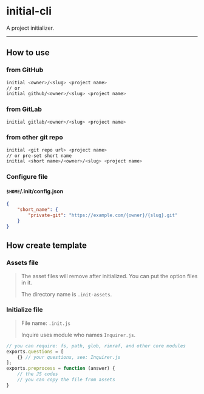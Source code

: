 # initial-cli

A project initializer.

---

## How to use

### from GitHub

```sh
initial <owner>/<slug> <project name>
// or
initial github/<owner>/<slug> <project name>
```

### from GitLab

```sh
initial gitlab/<owner>/<slug> <project name>
```

### from other git repo

```sh
initial <git repo url> <project name>
// or pre-set short name
initial <short name>/<owner>/<slug> <project name>
```

### Configure file

#### `$HOME`/.init/config.json

```json
{
    "short_name": {
        "private-git": "https://example.com/{owner}/{slug}.git"
    }
}
```

## How create template

### Assets file

> The asset files will remove after initialized.
> You can put the option files in it.
> 
> The directory name is `.init-assets`.

### Initialize file

> File name: `.init.js`
> 
> Inquire uses module who names `Inquirer.js`.

```js
// you can require: fs, path, glob, rimraf, and other core modules
exports.questions = [
    {} // your questions, see: Inquirer.js
];
exports.preprocess = function (answer) {
    // the JS codes
    // you can copy the file from assets
}
```